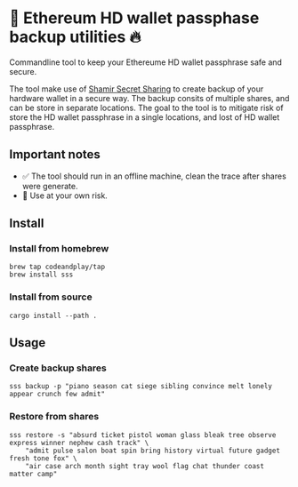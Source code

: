 # 🔐 Ethereum HD wallet passphase backup utilities 🔥
Commandline tool to keep your Ethereume HD wallet passphrase safe and secure.

The tool make use of [Shamir Secret Sharing](https://en.wikipedia.org/wiki/Shamir%27s_Secret_Sharing)
to create backup of your hardware wallet in a secure way. The backup consits of multiple shares, and can be store in separate
locations. The goal to the tool is to mitigate risk of store the HD wallet passphrase in a single locations,
and lost of HD wallet passphrase.

## Important notes
- ✅ The tool should run in an offline machine, clean the trace after shares were generate.
- 🚨 Use at your own risk.

## Install

### Install from homebrew
```
brew tap codeandplay/tap
brew install sss
```

### Install from source
```
cargo install --path .
```

## Usage
### Create backup shares
```
sss backup -p "piano season cat siege sibling convince melt lonely appear crunch few admit"
```

### Restore from shares
```
sss restore -s "absurd ticket pistol woman glass bleak tree observe express winner nephew cash track" \
    "admit pulse salon boat spin bring history virtual future gadget fresh tone fox" \
    "air case arch month sight tray wool flag chat thunder coast matter camp"
```

